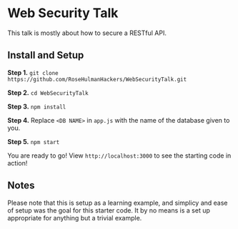 # Web Security Talk

This talk is mostly about how to secure a RESTful API. 

## Install and Setup

**Step 1.** `git clone https://github.com/RoseHulmanHackers/WebSecurityTalk.git`

**Step 2.** `cd WebSecurityTalk`

**Step 3.** `npm install`

**Step 4.** Replace `<DB NAME>` in `app.js` with the name of the database given to you.

**Step 5.** `npm start`

You are ready to go! View `http://localhost:3000` to see the starting code in action!

## Notes

Please note that this is setup as a learning example, and simplicy and ease of setup
was the goal for this starter code. It by no means is a set up appropriate for anything
but a trivial example.
